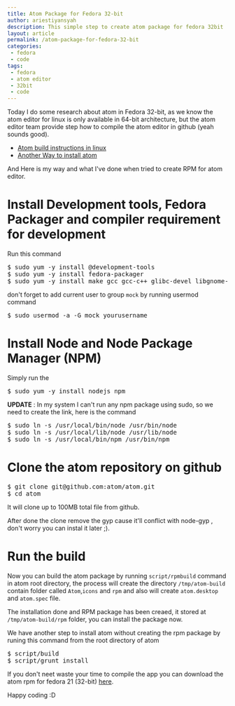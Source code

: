```yaml
---
title: Atom Package for Fedora 32-bit
author: ariestiyansyah
description: This simple step to create atom package for fedora 32bit
layout: article
permalink: /atom-package-for-fedora-32-bit
categories:
 - fedora
 - code
tags:
 - fedora
 - atom editor
 - 32bit
 - code
---
```


Today I do some research about atom in Fedora 32-bit, as we know the atom editor
for linux is only available in 64-bit architecture, but the atom editor team provide step how to compile
the atom  editor in github (yeah sounds good).

- [Atom build instructions in linux](https://github.com/atom/atom/blob/master/docs/build-instructions/linux.md)
- [Another Way to install atom](https://gist.github.com/mojavelinux/225d01e621f467db1c75)

And Here is my way and what I've done when tried to create RPM for atom editor.

# Install Development tools, Fedora Packager and compiler requirement for development

Run this command
<pre>
$ sudo yum -y install @development-tools
$ sudo yum -y install fedora-packager
$ sudo yum -y install make gcc gcc-c++ glibc-devel libgnome-keyring-devel
</pre>

don't forget to add current user to group `mock` by running usermod command
<pre>
$ sudo usermod -a -G mock yourusername
</pre>

# Install Node and Node Package Manager (NPM)

Simply run the 
<pre>
$ sudo yum -y install nodejs npm
</pre>

__UPDATE__ :
In my system I can't run any npm package using sudo, so we need to create the
link, here is the command
<pre>
$ sudo ln -s /usr/local/bin/node /usr/bin/node
$ sudo ln -s /usr/local/lib/node /usr/lib/node
$ sudo ln -s /usr/local/bin/npm /usr/bin/npm
</pre>

# Clone the atom  repository on github
<pre>
$ git clone git@github.com:atom/atom.git
$ cd atom
</pre>

It will clone up to 100MB total file from github.

After done the clone remove the gyp cause it'll conflict with node-gyp , don't
worry you can instal it later ;).

# Run the build

Now you can build the atom package by running `script/rpmbuild` command in atom
root directory, the process will create the directory `/tmp/atom-build` contain
folder called `Atom`,`icons` and `rpm` and also will create `atom.desktop` and
`atom.spec` file.

The installation done and RPM package has been creaed, it stored at
`/tmp/atom-build/rpm` folder, you can install the package now.

We have another step to install atom without creating the rpm package by runing this command from the root directory of atom
<pre>
$ script/build
$ script/grunt install
</pre>

If you don't neet waste your time to compile the app you can download the atom
rpm for fedora 21 (32-bit)
[here](https://github.com/ariestiyansyah/atom/raw/master/rpms/atom-0.182.0-0.1.fc21.i686.rpm).

Happy coding :D
